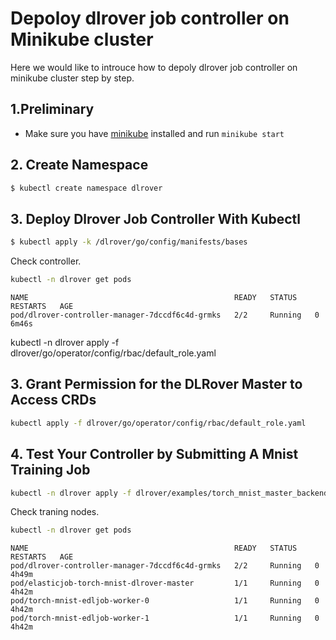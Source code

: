 # Depoloy dlrover job controller on Minikube cluster

Here we would like to introuce how to depoly dlrover job controller on minikube cluster step by step.

## 1.Preliminary
- Make sure you have [minikube](https://kubernetes.io/docs/tasks/tools/)  installed and run ``minikube start``

## 2. Create Namespace

```bash
$ kubectl create namespace dlrover
```

## 3. Deploy Dlrover Job Controller With Kubectl

```bash
$ kubectl apply -k /dlrover/go/config/manifests/bases
```

Check controller.

```bash
kubectl -n dlrover get pods
```

```
NAME                                              READY   STATUS    RESTARTS   AGE
pod/dlrover-controller-manager-7dccdf6c4d-grmks   2/2     Running   0          6m46s
```

kubectl -n dlrover apply -f dlrover/go/operator/config/rbac/default_role.yaml

## 3. Grant Permission for the DLRover Master to Access CRDs

```bash
kubectl apply -f dlrover/go/operator/config/rbac/default_role.yaml 
```

## 4. Test Your Controller by Submitting A Mnist Training Job

```bash
kubectl -n dlrover apply -f dlrover/examples/torch_mnist_master_backend_job.yaml
```

Check traning nodes.

```bash
kubectl -n dlrover get pods
```
```
NAME                                              READY   STATUS    RESTARTS   AGE
pod/dlrover-controller-manager-7dccdf6c4d-grmks   2/2     Running   0          4h49m
pod/elasticjob-torch-mnist-dlrover-master         1/1     Running   0          4h42m
pod/torch-mnist-edljob-worker-0                   1/1     Running   0          4h42m
pod/torch-mnist-edljob-worker-1                   1/1     Running   0          4h42m
```